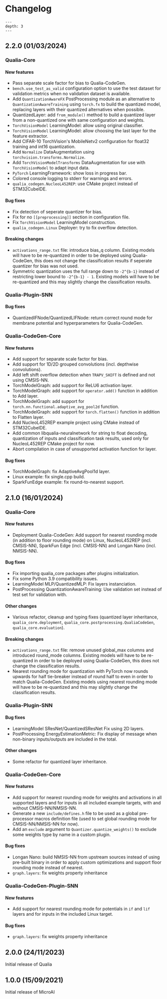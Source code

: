 # Changelog

```{contents} Table of Contents
---
depth: 3
---
```

## 2.2.0 (01/03/2024)

### Qualia-Core

#### New features
- Pass separate scale factor for bias to Qualia-CodeGen.
- `bench.use_test_as_valid` configuration option to use the test dataset for validation metrics when no validation dataset is available.
- Add `QuantizationAwareFX` PostProcessing module as an alternative to `QuantizationAwareTraining` using `torch.fx` to build the quantized model, replacing layers with their quantized alternatives when possible.
- QuantizedLayer: add `from_module()` method to build a quantized layer from a non-quantized one with same configuration and weights.
- `TorchVisionModel` LearningModel: allow using original classifier.
- `TorchVisionModel` LearningModel: allow choosing the last layer for the feature extractor.
- Add CIFAR-10 TorchVision's MobileNetv2 configuration for float32 training and int16 quantization.
- Add `Normalize` DataAugmentation using `torchvision.transforms.Normalize`.
- Add `TorchVisionModelTransforms` DataAugmentation for use with `TorchVisionModel` to adapt input data.
- `PyTorch` LearningFramework: show loss in progress bar.
- Colored console logging to stderr for warnings and errors.
- `qualia_codegen.NucleoL452REP`: use CMake project instead of STM32CubeIDE.


#### Bug fixes
- Fix detection of seperate quantizer for bias.
- Fix for no `[[preprocessing]]` section in configuration file.
- Fix `TorchVisionModel` LearningModel construction.
- `qualia_codegen.Linux` Deployer: try to fix overflow detection.

#### Breaking changes
- `activations_range.txt` file: introduce bias_q column.
Existing models will have to be re-quantized in order to be deployed using Qualia-CodeGen, this does not change the classification results if seperate quantizer for bias was not used.
- Symmetric quantization uses the full range down to `-2^{b-1}` instead of restricting lower bound to `-2^{b-1} - 1`. Existing models will have to be re-quantized and this may slightly change the classification results.

### Qualia-Plugin-SNN

#### Bug fixes

- QuantizedIFNode/QuantizedLIFNode: return correct round mode for membrane potential and hyperparameters for Qualia-CodeGen.

### Qualia-CodeGen-Core

#### New features

- Add support for separate scale factor for bias.
- Add support for 1D/2D grouped convolutions (incl. depthwise convolutions).
- Add left shift overflow detection when `TRAPV_SHIFT` is defined and not using CMSIS-NN.
- TorchModelGraph: add support for ReLU6 activation layer.
- TorchModelGraph: add support for `operator.add()` function in addition to Add layer.
- TorchModelGraph: add support for `torch.nn.functional.adaptive_avg_pool2d` function.
- TorchModelGraph: add support for `torch.flatten()` function in addition to Flatten layer.
- Add NucleoL452REP example project using CMake instead of STM32CubeIDE.
- Add common libqualia-neuralnetwork for string to float decoding, quantization of inputs and classification task results, used only for NucleoL452REP CMake project for now.
- Abort compilation in case of unsupported activation function for layer.

#### Bug fixes

- TorchModelGraph: fix AdaptiveAvgPool1d layer.
- Linux example: fix single.cpp build.
- SparkFunEdge example: fix round-to-nearest support.


## 2.1.0 (16/01/2024)

### Qualia-Core

#### New features

- Deployment Qualia-CodeGen: Add support for nearest rounding mode (in addition to floor rounding mode) on Linux, NucleoL452REP (incl. CMSIS-NN), SparkFun Edge (incl. CMSIS-NN) and Longan Nano (incl. NMSIS-NN).

#### Bug fixes

- Fix importing qualia_core packages after plugins initialization.
- Fix some Python 3.9 compatibility issues.
- LearningModel MLP/QuantizedMLP: Fix layers instanciation.
- PostProcessing QuantizationAwareTraining: Use validation set instead of test set for validation with.

#### Other changes

- Various refactor, cleanup and typing fixes (quantized layer inheritance, `qualia_core.deployment`, `qualia_core.postprocessing.QualiaCodeGen`, `qualia_core.evaluation`).

#### Breaking changes

- `activations_range.txt` file: remove unused global_max columns and introduced round_mode columns.
Existing models will have to be re-quantized in order to be deployed using Qualia-CodeGen, this does not change the classification results.
- Nearest rounding mode for quantization with PyTorch now rounds upwards for half tie-breaker instead of round half to even in order to match Qualia-CodeGen.
Existing models using nearest rounding mode will have to be re-quantized and this may slightly change the classification results.

### Qualia-Plugin-SNN

#### Bug fixes

- LearningModel SResNet/QuantizedSResNet Fix using 2D layers.
- PostProcessing EnergyEstimationMetric: Fix display of message when non-binary inputs/outputs are included in the total.

#### Other changes

- Some refactor for quantized layer inheritance.

### Qualia-CodeGen-Core

#### New features

- Add support for nearest rounding mode for weights and activations in all supported layers and for inputs in all included example targets, with and without CMSIS-NN/NMSIS-NN.
- Generate a new `include/defines.h` file to be used as a global pre-processor macros definition file (used to set global rounding mode for CMSIS-NN/NMSIS-NN for now).
- Add an `exclude` argument to `Quantizer.quantize_weights()` to exclude some weights type by name in a custom plugin.

#### Bug fixes

- Longan Nano: build NMSIS-NN from upstream sources instead of using pre-built binary in order to apply custom optimizations and support floor rounding mode instead of nearest.
- `graph.layers`: fix weights property inheritance

### Qualia-CodeGen-Plugin-SNN

#### New features

- Add support for nearest rounding mode for potentials in `if` and `lif` layers and for inputs in the included Linux target.

#### Bug fixes

- `graph.layers`: fix weights property inheritance


## 2.0.0 (24/11/2023)

Initial release of Qualia

## 1.0.0 (15/09/2021)

Initial release of MicroAI
